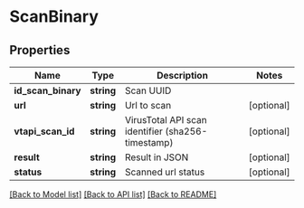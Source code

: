 # ScanBinary

## Properties
Name | Type | Description | Notes
------------ | ------------- | ------------- | -------------
**id_scan_binary** | **string** | Scan UUID | 
**url** | **string** | Url to scan | [optional] 
**vtapi_scan_id** | **string** | VirusTotal API scan identifier (sha256-timestamp) | [optional] 
**result** | **string** | Result in JSON | [optional] 
**status** | **string** | Scanned url status | [optional] 

[[Back to Model list]](../README.md#documentation-for-models) [[Back to API list]](../README.md#documentation-for-api-endpoints) [[Back to README]](../README.md)


